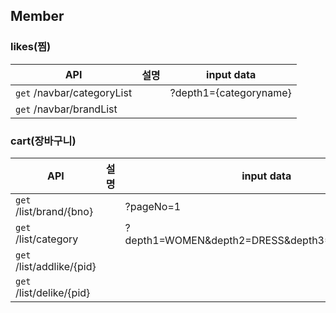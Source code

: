 ## Member

### likes(찜)

| API | 설명 | input data |
| --- | --- | --- |
| `get`  /navbar/categoryList |  | ?depth1={categoryname} |
| `get`  /navbar/brandList |  |  |

### cart(장바구니)

| API | 설명 | input data |
| --- | --- | --- |
| `get`  /list/brand/{bno} |  | ?pageNo=1 |
| `get`  /list/category |  | ?depth1=WOMEN&depth2=DRESS&depth3=MINI%20DRESS |
| `get`  /list/addlike/{pid} |  |  |
| `get`  /list/delike/{pid} |  |  |


